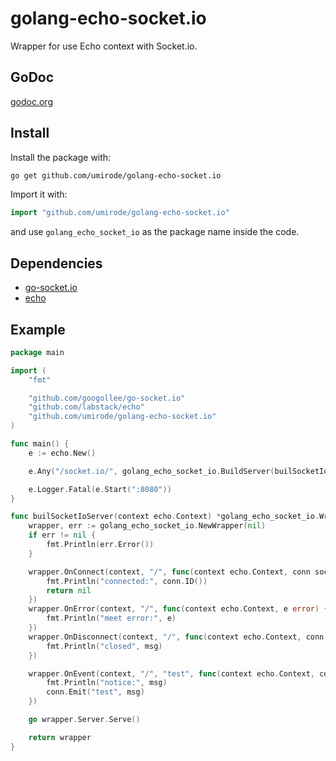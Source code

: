 # golang-echo-socket.io

Wrapper for use Echo context with Socket.io.

## GoDoc
[godoc.org](https://godoc.org/github.com/umirode/golang-echo-socket.io)
## Install

Install the package with:

```bash
go get github.com/umirode/golang-echo-socket.io
```

Import it with:

```go
import "github.com/umirode/golang-echo-socket.io"
```

and use `golang_echo_socket_io` as the package name inside the code.

## Dependencies

* [go-socket.io](https://github.com/googollee/go-socket.io)
* [echo](https://github.com/labstack/echo)

## Example

```go
package main

import (
	"fmt"

	"github.com/googollee/go-socket.io"
	"github.com/labstack/echo"
	"github.com/umirode/golang-echo-socket.io"
)

func main() {
	e := echo.New()

	e.Any("/socket.io/", golang_echo_socket_io.BuildServer(builSocketIoServer))

	e.Logger.Fatal(e.Start(":8080"))
}

func builSocketIoServer(context echo.Context) *golang_echo_socket_io.Wrapper {
	wrapper, err := golang_echo_socket_io.NewWrapper(nil)
	if err != nil {
		fmt.Println(err.Error())
	}

	wrapper.OnConnect(context, "/", func(context echo.Context, conn socketio.Conn) error {
		fmt.Println("connected:", conn.ID())
		return nil
	})
	wrapper.OnError(context, "/", func(context echo.Context, e error) {
		fmt.Println("meet error:", e)
	})
	wrapper.OnDisconnect(context, "/", func(context echo.Context, conn socketio.Conn, msg string) {
		fmt.Println("closed", msg)
	})

	wrapper.OnEvent(context, "/", "test", func(context echo.Context, conn socketio.Conn, msg string) {
		fmt.Println("notice:", msg)
		conn.Emit("test", msg)
	})

	go wrapper.Server.Serve()

	return wrapper
}

```


